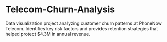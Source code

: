 # Telecom-Churn-Analysis
Data visualization project analyzing customer churn patterns at PhoneNow Telecom. Identifies key risk factors and provides retention strategies that helped protect $4.3M in annual revenue.
